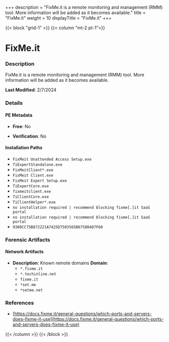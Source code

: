 +++
description = "FixMe.it is a remote monitoring and management (RMM) tool. More information will be added as it becomes available."
title = "FixMe.it"
weight = 10
displayTitle = "FixMe.it"
+++


{{< block "grid-1" >}}
{{< column "mt-2 pt-1">}}

# FixMe.it


### Description

FixMe.it is a remote monitoring and management (RMM) tool. More information will be added as it becomes available.



**Last Modified**: 2/7/2024

### Details


#### PE Metadata


- **Free**: No

- **Verification**: No




#### Installation Paths
- `FixMeit Unattended Access Setup.exe`
- `TiExpertStandalone.exe`
- `FixMeitClient*.exe`
- `FixMeit Client.exe`
- `FixMeit Expert Setup.exe`
- `TiExpertCore.exe`
- `fixmeitclient.exe`
- `TiClientCore.exe`
- `TiClientHelper*.exe`
- `no installation required | recommend blocking fixme[.]it SaaS portal`
- `no installation required | recommend blocking fixme[.]it SaaS portal`
- `9380CC75B872221A7425D7503565B67580407F60`

### Forensic Artifacts




#### Network Artifacts

- **Description**: Known remote domains
  **Domain**:
    - `*.fixme.it`
    - `*.techinline.net`
    - `fixme.it`
    - `*set.me`
    - `*setme.net`





### References
- [https://docs.fixme.it/general-questions/which-ports-and-servers-does-fixme-it-use](https://docs.fixme.it/general-questions/which-ports-and-servers-does-fixme-it-use)



{{< /column >}}
{{< /block >}}

